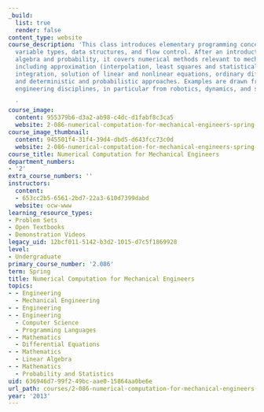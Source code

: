 ```yaml
---
_build:
  list: true
  render: false
content_type: website
course_description: 'This class introduces elementary programming concepts including
  variable types, data structures, and flow control. After an introduction to linear
  algebra and probability, it covers numerical methods relevant to mechanical engineering,
  including approximation (interpolation, least squares and statistical regression),
  integration, solution of linear and nonlinear equations, ordinary differential equations,
  and deterministic and probabilistic approaches. Examples are drawn from mechanical
  engineering disciplines, in particular from robotics, dynamics, and structural analysis.

  '
course_image:
  content: 955379b6-d3a2-ab98-c4dc-d1fabf8c3ca5
  website: 2-086-numerical-computation-for-mechanical-engineers-spring-2013
course_image_thumbnail:
  content: 945501f4-31f4-39d4-dbd5-d643fcc73c0d
  website: 2-086-numerical-computation-for-mechanical-engineers-spring-2013
course_title: Numerical Computation for Mechanical Engineers
department_numbers:
- '2'
extra_course_numbers: ''
instructors:
  content:
  - 653cc2b5-6561-2bd7-22a3-610d7399dabd
  website: ocw-www
learning_resource_types:
- Problem Sets
- Open Textbooks
- Demonstration Videos
legacy_uid: 12bcf011-5142-b3d2-1015-d7c5f1869928
level:
- Undergraduate
primary_course_number: '2.086'
term: Spring
title: Numerical Computation for Mechanical Engineers
topics:
- - Engineering
  - Mechanical Engineering
- - Engineering
- - Engineering
  - Computer Science
  - Programming Languages
- - Mathematics
  - Differential Equations
- - Mathematics
  - Linear Algebra
- - Mathematics
  - Probability and Statistics
uid: 636946d7-99f2-49bc-aae0-15864aa0be6e
url_path: courses/2-086-numerical-computation-for-mechanical-engineers-spring-2013
year: '2013'
---
```

